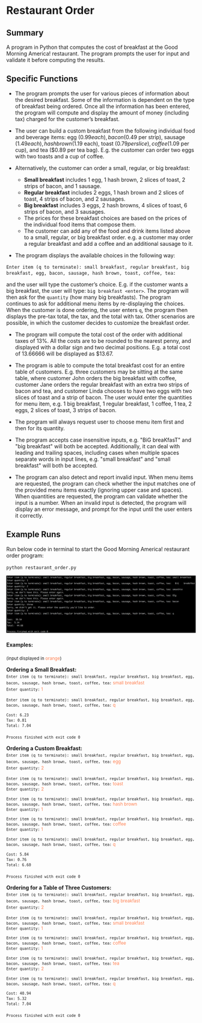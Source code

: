 # Restaurant Order

## Summary

A program in Python that computes the cost of breakfast at the Good Morning America! restaurant.
The program prompts the user for input and validate it before computing the results.

## Specific Functions

- The program prompts the user for various pieces of information about the desired breakfast.
Some of the information is dependent on the type of breakfast being ordered. Once all the information has been entered, the program will compute and display the amount of money (including tax) charged for the customer’s breakfast.

- The user can build a custom breakfast from the following individual food and beverage items: egg ($0.99 each), bacon ($0.49 per strip), sausage ($1.49 each), hash brown ($1.19 each), toast ($0.79 per slice), coffee ($1.09 per cup), and tea ($0.89 per tea bag).
E.g. the customer can order two eggs with two toasts and a cup of coffee.

- Alternatively, the customer can order a small, regular, or big breakfast:
  - <strong>Small breakfast</strong> includes 1 egg, 1 hash brown, 2 slices of toast, 2 strips of bacon, and 1 sausage.
  - <strong>Regular breakfast</strong> includes 2 eggs, 1 hash brown and 2 slices of toast, 4 strips of bacon, and 2 sausages.
  - <strong>Big breakfast</strong> includes 3 eggs, 2 hash browns, 4 slices of toast, 6 strips of bacon, and 3 sausages.
  - The prices for these breakfast choices are based on the prices of the individual food items that compose them.
  - The customer can add any of the food and drink items listed above to a small, regular, or big breakfast order. e.g. a customer may order a regular breakfast and add a coffee and an additional sausage to it.

- The program displays the available choices in the following way:
```
Enter item (q to terminate): small breakfast, regular breakfast, big breakfast, egg, bacon, sausage, hash brown, toast, coffee, tea:
```
and the user will type the customer’s choice. E.g. if the customer wants a big breakfast, the user will type: `big breakfast <enter>`. The program will then ask for the `quantity` (how many big breakfasts). The program continues to ask for additional menu items by re-displaying the choices. When the customer is done ordering, the user enters `q`, the program then displays the pre-tax total, the tax, and the total with tax. Other scenarios are possible, in which the customer decides to customize the breakfast order.

- The program will compute the total cost of the order with additional taxes of 13%. All the costs are to be rounded to the nearest penny, and displayed with a dollar sign and two decimal positions. E.g. a total cost of 13.66666 will be displayed as $13.67.

- The program is able to compute the total breakfast cost for an entire table of customers. E.g. three customers may be sitting at the same table, where customer John orders the big breakfast with coffee, customer Jane orders the regular breakfast with an extra two strips of bacon and tea, and customer Linda chooses to have two eggs with two slices of toast and a strip of bacon. The user would enter the quantities for menu item, e.g. 1 big breakfast, 1 regular breakfast, 1 coffee, 1 tea, 2 eggs, 2 slices of toast, 3 strips of bacon.

- The program will always request user to choose menu item first and then for its quantity.

- The program accepts case insensitive inputs, e.g. "BiG breaKfasT" and "big breakfast" will both be accepted. Additionally, it can deal with leading and trailing spaces, including cases when multiple spaces separate words in input lines, e.g. "small breakfast" and "small &nbsp; &nbsp; breakfast" will both be accepted.

- The program can also detect and report invalid input. When menu items are requested, the program can check whether the input matches one of the provided menu items exactly (ignoring upper case and spaces). When quantities are requested, the program can validate whether the input is a number. When an invalid input is detected, the program will display an error message, and prompt for the input until the user enters it correctly.

## Example Runs

Run below code in terminal to start the Good Morning America! restaurant order program:

`python restaurant_order.py`

![](example.png)

#### Examples:
<small> (input displayed in <font color="coral"> orange</font>) </small>

<strong> Ordering a Small Breakfast: </strong>
<br>
<small>
`Enter item (q to terminate): small breakfast, regular breakfast, big breakfast, egg, bacon, sausage, hash brown, toast, coffee, tea:`
<font color="coral"> small breakfast </font>
<br>
`Enter quantity:`
<font color="coral"> 1 </font>

`Enter item (q to terminate): small breakfast, regular breakfast, big breakfast, egg, bacon, sausage, hash brown, toast, coffee, tea:`
<font color="coral"> q </font>

`Cost: 6.23`<br>
`Tax: 0.81`<br>
`Total: 7.04`

`Process finished with exit code 0`
</small>


<strong> Ordering a Custom Breakfast: </strong>
<br>
<small>
`Enter item (q to terminate): small breakfast, regular breakfast, big breakfast, egg, bacon, sausage, hash brown, toast, coffee, tea:`
<font color="coral"> egg </font>
<br>
`Enter quantity:`
<font color="coral"> 2 </font>

`Enter item (q to terminate): small breakfast, regular breakfast, big breakfast, egg, bacon, sausage, hash brown, toast, coffee, tea:`
<font color="coral"> toast </font>
<br>
`Enter quantity:`
<font color="coral"> 2 </font>

`Enter item (q to terminate): small breakfast, regular breakfast, big breakfast, egg, bacon, sausage, hash brown, toast, coffee, tea:`
<font color="coral"> hash brown </font>
<br>
`Enter quantity:`
<font color="coral"> 1 </font>

`Enter item (q to terminate): small breakfast, regular breakfast, big breakfast, egg, bacon, sausage, hash brown, toast, coffee, tea:`
<font color="coral"> coffee </font>
<br>
`Enter quantity:`
<font color="coral"> 1 </font>

`Enter item (q to terminate): small breakfast, regular breakfast, big breakfast, egg, bacon, sausage, hash brown, toast, coffee, tea:`
<font color="coral"> q </font>

`Cost: 5.84`<br>
`Tax: 0.76`<br>
`Total: 6.60`

`Process finished with exit code 0`
</small>


<strong> Ordering for a Table of Three Customers: </strong>
<br>
<small>
`Enter item (q to terminate): small breakfast, regular breakfast, big breakfast, egg, bacon, sausage, hash brown, toast, coffee, tea:`
<font color="coral"> big breakfast </font>
<br>
`Enter quantity:`
<font color="coral"> 2 </font>

`Enter item (q to terminate): small breakfast, regular breakfast, big breakfast, egg, bacon, sausage, hash brown, toast, coffee, tea:`
<font color="coral"> small breakfast </font>
<br>
`Enter quantity:`
<font color="coral"> 1 </font>

`Enter item (q to terminate): small breakfast, regular breakfast, big breakfast, egg, bacon, sausage, hash brown, toast, coffee, tea:`
<font color="coral"> coffee </font>
<br>
`Enter quantity:`
<font color="coral"> 1 </font>

`Enter item (q to terminate): small breakfast, regular breakfast, big breakfast, egg, bacon, sausage, hash brown, toast, coffee, tea:`
<font color="coral"> tea </font>
<br>
`Enter quantity:`
<font color="coral"> 2 </font>

`Enter item (q to terminate): small breakfast, regular breakfast, big breakfast, egg, bacon, sausage, hash brown, toast, coffee, tea:`
<font color="coral"> q </font>

`Cost: 40.94`<br>
`Tax: 5.32`<br>
`Total: 7.04`

`Process finished with exit code 0`
</small>
